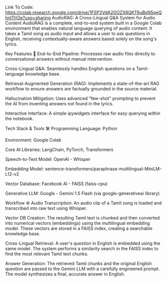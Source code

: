 Link To Code: https://colab.research.google.com/drive/1FSP2VdA2GOZX8QKT6uBsN5qeQhnITH3e?usp=sharing
AudioRAG: A Cross-Lingual Q&A System for Audio Content
AudioRAG is a complete, end-to-end system built in a Google Colab environment that enables natural language querying of audio content. It takes a Tamil song as audio input and allows a user to ask questions in English, receiving contextually-aware answers based solely on the song's lyrics.

Key Features 🚀
End-to-End Pipeline: Processes raw audio files directly to conversational answers without manual intervention.

Cross-Lingual Q&A: Seamlessly handles English questions on a Tamil-language knowledge base.

Retrieval-Augmented Generation (RAG): Implements a state-of-the-art RAG workflow to ensure answers are factually grounded in the source material.

Hallucination Mitigation: Uses advanced "few-shot" prompting to prevent the AI from inventing answers not found in the lyrics.

Interactive Interface: A simple ipywidgets interface for easy querying within the notebook.

Tech Stack & Tools 🛠️
Programming Language: Python

Environment: Google Colab

Core AI Libraries: LangChain, PyTorch, Transformers

Speech-to-Text Model: OpenAI - Whisper

Embedding Model: sentence-transformers/paraphrase-multilingual-MiniLM-L12-v2

Vector Database: Facebook AI - FAISS (faiss-cpu)

Generative LLM: Google - Gemini 1.5 Flash (via google-generativeai library)

Workflow ⚙️
Audio Transcription: An audio clip of a Tamil song is loaded and transcribed into raw text using Whisper.

Vector DB Creation: The resulting Tamil text is chunked and then converted into numerical vectors (embeddings) using the multilingual embedding model. These vectors are stored in a FAISS index, creating a searchable knowledge base.

Cross-Lingual Retrieval: A user's question in English is embedded using the same model. The system performs a similarity search in the FAISS index to find the most relevant Tamil text chunks.

Answer Generation: The retrieved Tamil chunks and the original English question are passed to the Gemini LLM with a carefully engineered prompt. The model synthesizes a final, accurate answer in English.
